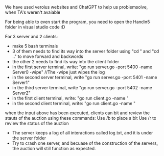 We have used veroius websites and ChatGPT to help us problemsolve, when TA's weren't avaiable

For being able to even start the program, you need to open the Handin5 folder in visual studio code :D

For 3 server and 2 clients:
- make 5 bash terminals
- 3 of them needs to find its way into the server folder using "cd <something>" and "cd .." to move forward and backwords
- the other 2 needs to find its way into the client folder
- in the first server terminal, write: "go run server.go -port 5400 -name Server0 -wipe" //The -wipe just 	wipes the log
- in the second server terminal, write "go run server.go -port 5401 -name Server1"
- in the third server terminal, write "go run server.go -port 5402 -name Server2"
- in the first client terminal, write: "go run client.go -name <name>"
- in the second client terminal, write: "go run client.go -name <otherName>"

when the input above has been executed, clients can bit and review the stauts of the auction using these commands:
	Use /b <your bid> to place a bit
	Use /r to review the status of the auction

- The server keeps a log of all interactions called log.txt, and it is under the server folder
- Try to crash one server, and becuase of the construction of the servers, the auction will still function as expected.


